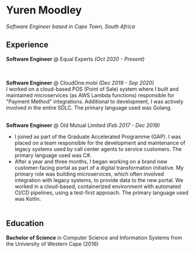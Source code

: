 # Yuren Moodley

_Software Engineer based in Cape Town, South Africa_ 
## Experience

**Software Engineer** @ Equal Experts _(Oct 2020 - Present)_ <br>
<br><br>

**Software Engineer** @ CloudOne.mobi _(Dec 2019 - Sep 2020)_ <br>
I worked on a cloud-based POS (Point of Sale) system where I built and maintained microservices (as AWS Lambda functions) responsible for "Payment Method" integrations. Additional to development, I was actively involved in the entire SDLC. The primary language used was Golang.
<br><br>

**Software Engineer** @ Old Mutual Limited _(Feb 2017 - Dec 2019)_ <br>
- I joined as part of the Graduate Accelerated Programme (GAP). I was placed on a team responsible for the development and maintenance of legacy systems used by call center agents to service customers. The primary language used was C#.
- After a year and three months, I began working on a brand new customer-facing portal as part of a digital transformation initiative. My primary role was building microservices, which often involved integration with legacy systems, to provide data to the new portal. We worked in a cloud-based, containerized environment with automated CI/CD pipelines, using a test-first approach. The primary language used was Kotlin.
<br><br>
## Education
**Bachelor of Science** in Computer Science and Information Systems from the University of Western Cape (2016)
